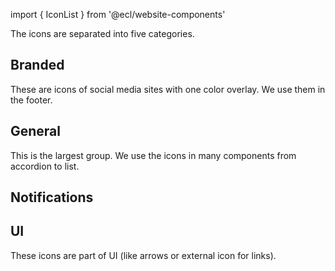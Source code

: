 import { IconList } from '@ecl/website-components'

The icons are separated into five categories.

## Branded

These are icons of social media sites with one color overlay. We use them in the footer.

<IconList set="branded" />

## General

This is the largest group. We use the icons in many components from accordion to list.

<IconList set="general" />

## Notifications

<IconList set="notifications" />

## UI

These icons are part of UI (like arrows or external icon for links).

<IconList set="ui" />

